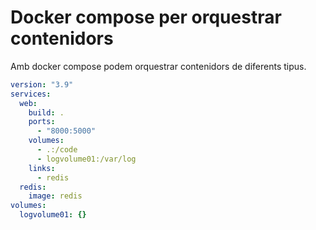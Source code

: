 # Docker compose per orquestrar contenidors

Amb docker compose podem orquestrar contenidors de diferents tipus.

```docker-compose.yml
version: "3.9" 
services:
  web:
    build: .
    ports:
      - "8000:5000"
    volumes:
      - .:/code
      - logvolume01:/var/log
    links:
      - redis
  redis:
    image: redis
volumes:
  logvolume01: {}
```
